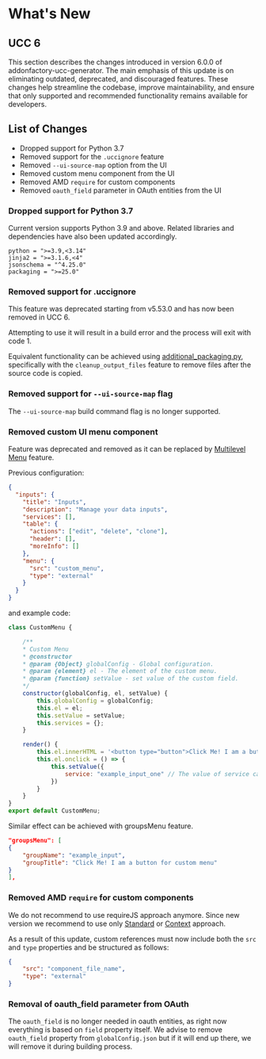 # What's New

## UCC 6

This section describes the changes introduced in version 6.0.0 of addonfactory-ucc-generator. The main emphasis of this update is on eliminating outdated, deprecated, and discouraged features. These changes help streamline the codebase, improve maintainability, and ensure that only supported and recommended functionality remains available for developers.

## List of Changes

- Dropped support for Python 3.7
- Removed support for the `.uccignore` feature
- Removed `--ui-source-map` option from the UI
- Removed custom menu component from the UI
- Removed AMD `require` for custom components
- Removed `oauth_field` parameter in OAuth entities from the UI

### Dropped support for Python 3.7

Current version supports Python 3.9 and above.
Related libraries and dependencies have also been updated accordingly.

```
python = ">=3.9,<3.14"
jinja2 = ">=3.1.6,<4"
jsonschema = "^4.25.0"
packaging = ">=25.0"
```

### Removed support for .uccignore

This feature was deprecated starting from v5.53.0 and has now been removed in UCC 6.

Attempting to use it will result in a build error and the process will exit with code 1.

Equivalent functionality can be achieved using [additional_packaging.py](./additional_packaging.md), specifically with the `cleanup_output_files` feature to remove files after the source code is copied.


### Removed support for `--ui-source-map` flag

The `--ui-source-map` build command flag is no longer supported.

### Removed custom UI menu component

Feature was deprecated and removed as it can be replaced by [Multilevel Menu](./inputs/multilevel_menu.md) feature.

Previous configuration:

```json
{
  "inputs": {
    "title": "Inputs",
    "description": "Manage your data inputs",
    "services": [],
    "table": {
      "actions": ["edit", "delete", "clone"],
      "header": [],
      "moreInfo": []
    },
    "menu": {
      "src": "custom_menu",
      "type": "external"
    }
  }
}
```

and example code:

```js
class CustomMenu {

    /**
    * Custom Menu
    * @constructor
    * @param {Object} globalConfig - Global configuration.
    * @param {element} el - The element of the custom menu.
    * @param {function} setValue - set value of the custom field.
    */
    constructor(globalConfig, el, setValue) {
        this.globalConfig = globalConfig;
        this.el = el;
        this.setValue = setValue;
        this.services = {};
    }

    render() {
        this.el.innerHTML = '<button type="button">Click Me! I am a button for custom menu</button>'
        this.el.onclick = () => {
            this.setValue({
                service: "example_input_one" // The value of service can be the name of any services, specified in the globalConfig file.
            })
        }
    }
}
export default CustomMenu;
```

Similar effect can be achieved with groupsMenu feature.

```json
"groupsMenu": [
{
    "groupName": "example_input", 
    "groupTitle": "Click Me! I am a button for custom menu"
}
],
```


### Removed AMD `require` for custom components

We do not recommend to use requireJS approach anymore. Since new version we recommend to use only [Standard](./custom_ui_extensions/standard/overview.md) or [Context](./custom_ui_extensions/context/overview.md) approach.

As a result of this update, custom references must now include both the `src` and `type` properties and be structured as follows:

``` json
{
    "src": "component_file_name",
    "type": "external"
}
```

### Removal of oauth_field parameter from OAuth

The `oauth_field` is no longer needed in oauth entities, as right now everything is based on `field` property itself.
We advise to remove `oauth_field` property from `globalConfig.json` but if it will end up there, we will remove it during building process.
